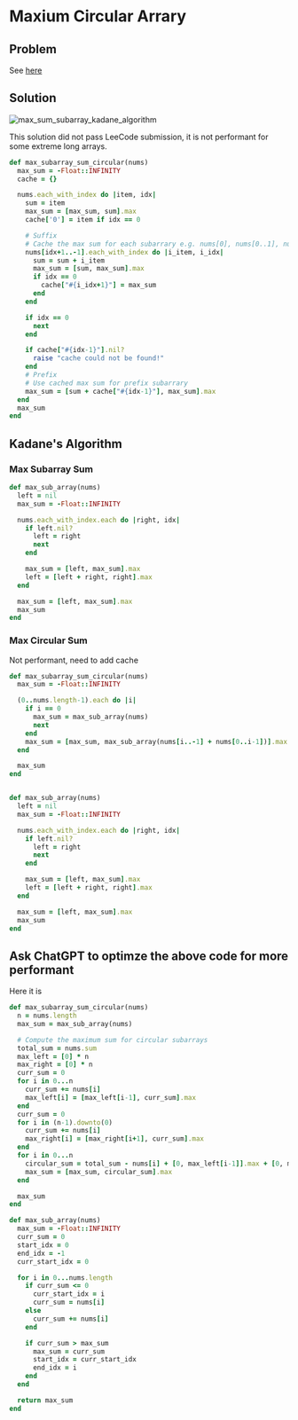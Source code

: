 # Maxium Circular Arrary

## Problem
See [here](https://leetcode.com/problems/maximum-sum-circular-subarray)

## Solution

![max_sum_subarray_kadane_algorithm](https://user-images.githubusercontent.com/6025823/216786829-09b60175-dbf9-4d9c-8cd6-692fbab30e12.png)


This solution did not pass LeeCode submission, it is not performant for some extreme long arrays.
```ruby
def max_subarray_sum_circular(nums)
  max_sum = -Float::INFINITY
  cache = {}

  nums.each_with_index do |item, idx|
    sum = item
    max_sum = [max_sum, sum].max
    cache['0'] = item if idx == 0

    # Suffix
    # Cache the max sum for each subarrary e.g. nums[0], nums[0..1], nums[0..2], ... nums[0..n]
    nums[idx+1..-1].each_with_index do |i_item, i_idx|
      sum = sum + i_item
      max_sum = [sum, max_sum].max
      if idx == 0
        cache["#{i_idx+1}"] = max_sum
      end
    end

    if idx == 0
      next
    end

    if cache["#{idx-1}"].nil?
      raise "cache could not be found!"
    end
    # Prefix
    # Use cached max sum for prefix subarrary
    max_sum = [sum + cache["#{idx-1}"], max_sum].max
  end
  max_sum
end
```

## Kadane's Algorithm

### Max Subarray Sum
```ruby
def max_sub_array(nums)
  left = nil
  max_sum = -Float::INFINITY

  nums.each_with_index.each do |right, idx|
    if left.nil?
      left = right
      next
    end

    max_sum = [left, max_sum].max
    left = [left + right, right].max
  end

  max_sum = [left, max_sum].max
  max_sum
end
```

### Max Circular Sum
Not performant, need to add cache
```ruby
def max_subarray_sum_circular(nums)
  max_sum = -Float::INFINITY

  (0..nums.length-1).each do |i|
    if i == 0
      max_sum = max_sub_array(nums)
      next
    end
    max_sum = [max_sum, max_sub_array(nums[i..-1] + nums[0..i-1])].max
  end

  max_sum
end


def max_sub_array(nums)
  left = nil
  max_sum = -Float::INFINITY

  nums.each_with_index.each do |right, idx|
    if left.nil?
      left = right
      next
    end

    max_sum = [left, max_sum].max
    left = [left + right, right].max
  end

  max_sum = [left, max_sum].max
  max_sum
end
```

## Ask ChatGPT to optimze the above code for more performant

Here it is

```ruby
def max_subarray_sum_circular(nums)
  n = nums.length
  max_sum = max_sub_array(nums)

  # Compute the maximum sum for circular subarrays
  total_sum = nums.sum
  max_left = [0] * n
  max_right = [0] * n
  curr_sum = 0
  for i in 0...n
    curr_sum += nums[i]
    max_left[i] = [max_left[i-1], curr_sum].max
  end
  curr_sum = 0
  for i in (n-1).downto(0)
    curr_sum += nums[i]
    max_right[i] = [max_right[i+1], curr_sum].max
  end
  for i in 0...n
    circular_sum = total_sum - nums[i] + [0, max_left[i-1]].max + [0, max_right[(i+1) % n]].max
    max_sum = [max_sum, circular_sum].max
  end

  max_sum
end

def max_sub_array(nums)
  max_sum = -Float::INFINITY
  curr_sum = 0
  start_idx = 0
  end_idx = -1
  curr_start_idx = 0

  for i in 0...nums.length
    if curr_sum <= 0
      curr_start_idx = i
      curr_sum = nums[i]
    else
      curr_sum += nums[i]
    end

    if curr_sum > max_sum
      max_sum = curr_sum
      start_idx = curr_start_idx
      end_idx = i
    end
  end

  return max_sum
end
```
